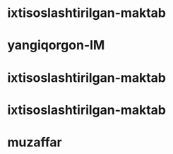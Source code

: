 # ixtisoslashtirilgan-maktab
# yangiqorgon-IM
# ixtisoslashtirilgan-maktab
# ixtisoslashtirilgan-maktab
# muzaffar
